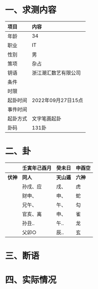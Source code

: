 # 一、求测内容
|项目|内容|
|:-|:-|
|年龄|34|
|职业|IT|
|性别|男|
|策项|杂占|
|钥语|浙江潮汇数艺有限公司|
|条件||
|时限||
|起卦时间|2022年09月27日15点|
|事件时间||
|起卦方式|文字笔画起卦|
|卦码|131卦|

# 二、卦
||壬寅年己酉月|癸未日|申酉空|
|:-|:-|:-|:-|
|**伏神**|**同人**|**天山遁**|**六神**|
||孙戌、应|戌、|虎|
||财申、|申、|蛇|
||兄午、|午、|勾|
||官亥、离|申、|雀|
||孙丑..|午..|龙|
||父卯○|辰..|玄|


# 三、断语

# 四、实际情况